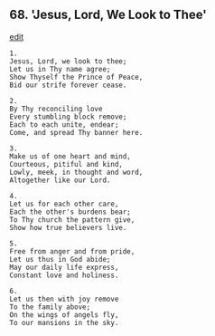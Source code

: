 
## 68.  'Jesus, Lord, We Look to Thee'
[edit](https://docs.google.com/document/d/1QQvNzQwKB5yy-F_wnEs6xEiydL_S0Ne4/edit?mode=html)




    1.
    Jesus, Lord, we look to thee; 
    Let us in Thy name agree; 
    Show Thyself the Prince of Peace, 
    Bid our strife forever cease. 

    2.
    By Thy reconciling love 
    Every stumbling block remove; 
    Each to each unite, endear; 
    Come, and spread Thy banner here. 

    3.
    Make us of one heart and mind, 
    Courteous, pitiful and kind, 
    Lowly, meek, in thought and word, 
    Altogether like our Lord. 

    4.
    Let us for each other care, 
    Each the other's burdens bear; 
    To Thy church the pattern give, 
    Show how true believers live. 

    5.
    Free from anger and from pride, 
    Let us thus in God abide; 
    May our daily life express, 
    Constant love and holiness. 

    6.
    Let us then with joy remove 
    To the family above; 
    On the wings of angels fly, 
    To our mansions in the sky.
